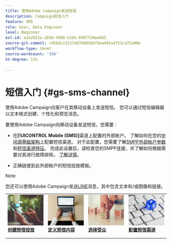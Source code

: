 ```yaml
---
title: 使用Adobe Campaign发送短信
description: Campaign短信入门
feature: SMS
role: User, Data Engineer
level: Beginner
exl-id: e2e2922a-2058-4588-b1b5-6997f29ee663
source-git-commit: c95bdc13237e67b885b6f9aa495a4753ca72a90e
workflow-type: tm+mt
source-wordcount: '158'
ht-degree: 12%

---
```


# 短信入门 {#gs-sms-channel}

使用Adobe Campaign向客户在其移动设备上发送短信。 您可以通过短信编辑器以文本格式创建、个性化和预览消息。

要使用Adobe Campaign向移动设备发送短信，您需要：

* 在&#x200B;**[!UICONTROL Mobile (SMS)]**&#x200B;渠道上配置的外部帐户。 了解如何在您的[中间源基础架构](sms-mid-sourcing.md)上配置短信渠道。 对于此配置，您需要了解[SMPP外部帐户参数](smpp-external-account.md)和[短信渠道特征](sms-channel.md)。
完成此设置后，请检查您的SMPP连接，并了解如何根据需要对其进行故障排除。 [了解详情](smpp-connection.md)。

* 正确链接到此外部帐户的短信投放模板。


>[!NOTE]
>
>您还可以使用Adobe Campaign发送[LINE](../../send/line.md)消息，其中包含文本和/或图像和链接。


<table style="table-layout:fixed"><tr style="border: 0;">
<td>
<a href="create-sms.md">
<img alt="创建短信" src="../../assets/do-not-localize/sms-sending.jpg">
</a>
<div><a href="create-sms.md"><strong>创建短信投放</strong>
</div>
<p>
</td>
<td>
<a href="sms-content.md">
<img alt="短信内容" src="../../assets/do-not-localize/sms-create.jpeg">
</a>
<div>
<a href="sms-content.md"><strong>定义短信内容</strong></a>
</div>
<p></td>
<td>
<a href="sms-audience.md">
<img alt="短信受众" src="../../assets/do-not-localize/sms-opt-out.jpg">
</a>
<div>
<a href="sms-audience.md"><strong>选择受众</strong></a>
</div>
<p>
</td>
<td>
<a href="smpp-external-account.md">
<img alt="短信配置" src="../../assets/do-not-localize/sms-config.jpg">
</a>
<div>
<a href="smpp-external-account.md"><strong>配置短信渠道</strong></a>
</div>
<p>
</td>
</tr></table>
